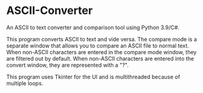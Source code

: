 # ASCII-Converter
An ASCII to text converter and comparison tool using Python 3.9/C#.

This program converts ASCII to text and vide versa. The compare mode is a separate window that allows you to compare an ASCII file to normal text. When non-ASCII characters are entered in the compare mode window, they are filtered out by default. When non-ASCII characters are entered into the convert window, they are represented with a "?".

This program uses Tkinter for the UI and is multithreaded because of multiple loops.
